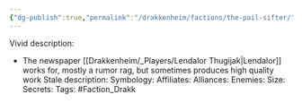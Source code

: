 ```yaml
---
{"dg-publish":true,"permalink":"/drakkenheim/factions/the-pail-sifter/","noteIcon":""}
---
```


Vivid description: 
- The newspaper [[Drakkenheim/_Players/Lendalor Thugijak\|Lendalor]] works for, mostly a rumor rag, but sometimes produces high quality work
Stale description: 
Symbology: 
Affiliates: 
Alliances: 
Enemies: 
Size: 
Secrets: 
Tags: #Faction_Drakk 